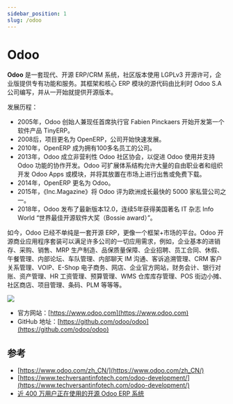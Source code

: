 ```yaml
---
sidebar_position: 1
slug: /odoo
---
```


# Odoo



**Odoo** 是一套现代、开源 ERP/CRM 系统，社区版本使用 LGPLv3 开源许可，企业版提供专有功能和服务。其框架和核心 ERP 模块的源代码由比利时 Odoo S.A 公司编写，并从一开始就提供开源版本。

发展历程：

- 2005年，Odoo 创始人兼现任首席执行官 Fabien Pinckaers 开始开发第一个软件产品 TinyERP。
- 2008后，项目更名为 OpenERP，公司开始快速发展。
- 2010年，OpenERP 成为拥有100多名员工的公司。
- 2013年，Odoo 成立非营利性 Odoo 社区协会，以促进 Odoo 使用并支持 Odoo 功能的协作开发。Odoo 可扩展体系结构允许大量的自由职业者和组织开发 Odoo Apps 或模块，并将其放置在市场上进行出售或免费下载。
- 2014年，OpenERP 更名为 Odoo。
- 2015年，《Inc.Magazine》将 Odoo 评为欧洲成长最快的 5000 家私营公司之一。
- 2018年，Odoo 发布了最新版本12.0，连续5年获得美国著名 IT 杂志 Info World “世界最佳开源软件大奖（Bossie award）”。

如今，Odoo 已经不单纯是一套开源 ERP，更像一个框架+市场的平台。Odoo 开源商业应用程序套装可以满足许多公司的一切应用需求，例如，企业基本的进销存、采购、销售、MRP 生产制造、品保质量保障、企业招聘、员工合同、休假、午餐管理、内部论坛、车队管理、内部聊天 IM 沟通、客诉追溯管理、CRM 客户关系管理、VOIP、E-Shop 电子商务、网店、企业官方网站，财务会计、银行对账、资产管理、HR 工资管理、预算管理、WMS 仓库库存管理、POS 街边小摊、社区商店、项目管理、条码、PLM 等等等。

![](https://static.getiot.tech/odoo-kochi.png#center-500)

- 官方网站：[https://www.odoo.com](https://www.odoo.com)
- GitHub 地址：[https://github.com/odoo/odoo](https://github.com/odoo/odoo)



## 参考

- [https://www.odoo.com/zh_CN/](https://www.odoo.com/zh_CN/)
- [https://www.techversantinfotech.com/odoo-development/](https://www.techversantinfotech.com/odoo-development/)
- [近 400 万用户正在使用的开源 Odoo ERP 系统](https://cloud.tencent.com/developer/article/1647989)

